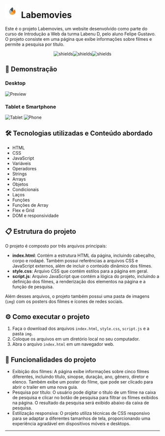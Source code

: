 # <img src="/img/logo.png" style="width: 45px" /> Labemovies

Este é o projeto Labemovies, um website desenvolvido como parte do curso de Introdução a Web da turma Labenu D, pelo aluno Felipe Gustavo. O projeto consiste em uma página que exibe informações sobre filmes e permite a pesquisa por título.

<p align="center"><img src="https://img.shields.io/badge/html5-%23E34F26.svg?style=for-the-badge&amp;logo=html5&amp;logoColor=white" alt="shields"><img src="https://img.shields.io/badge/javascript-%23323330.svg?style=for-the-badge&amp;logo=javascript&amp;logoColor=%23F7DF1E" alt="shields"><img src="https://img.shields.io/badge/css3-%231572B6.svg?style=for-the-badge&amp;logo=css3&amp;logoColor=white" alt="shields"></p>

## 🎥 Demonstração

### Desktop

![Preview](https://github.com/FelipeG-Almeida/projeto-intro-web/assets/73674044/24f5c4fc-5a92-4be4-81e1-839297f778a7)

### Tablet e Smartphone

![Tablet](https://github.com/FelipeG-Almeida/projeto-intro-web/assets/73674044/279730d0-3cdc-4678-8b91-6c08c726107a)
![Phone](https://github.com/FelipeG-Almeida/projeto-intro-web/assets/73674044/2ed6d8b3-ea60-4f58-8da4-ea1b9c51178c)


## 🛠️ Tecnologias utilizadas e Conteúdo abordado

- HTML
- CSS
- JavaScript
- Variáveis
- Operadores
- Strings
- Arrays
- Objetos
- Condicionais
- Laços
- Funções
- Funções de Array
- Flex e Grid
- DOM e responsividade

## 📋 Estrutura do projeto

O projeto é composto por três arquivos principais:

- **index.html**: Contém a estrutura HTML da página, incluindo cabeçalho, corpo e rodapé. Também possui referências a arquivos CSS e JavaScript externos, além de incluir o conteúdo dinâmico dos filmes.
- **style.css**: Arquivo CSS que contém estilos para a página em geral.
- **script.js**: Arquivo JavaScript que contém a lógica do projeto, incluindo a definição dos filmes, a renderização dos elementos na página e a função de pesquisa.

Além desses arquivos, o projeto também possui uma pasta de imagens (`img`) com os posters dos filmes e ícones de redes sociais.

## ⚙️ Como executar o projeto

1. Faça o download dos arquivos `index.html`, `style.css`, `script.js` e a pasta `img`.
2. Coloque os arquivos em um diretório local no seu computador.
3. Abra o arquivo `index.html` em um navegador web.

## 📝 Funcionalidades do projeto

- Exibição dos filmes: A página exibe informações sobre cinco filmes diferentes, incluindo título, sinopse, duração, ano, gênero, diretor e elenco. Também exibe um poster do filme, que pode ser clicado para abrir o trailer em uma nova guia.
- Pesquisa por título: O usuário pode digitar o título de um filme na caixa de pesquisa e clicar no botão de pesquisa para filtrar os filmes exibidos na página. O resultado da pesquisa será exibido abaixo da caixa de pesquisa.
- Estilização responsiva: O projeto utiliza técnicas de CSS responsivo para se adaptar a diferentes tamanhos de tela, proporcionando uma experiência agradável em dispositivos móveis e desktops.

---
